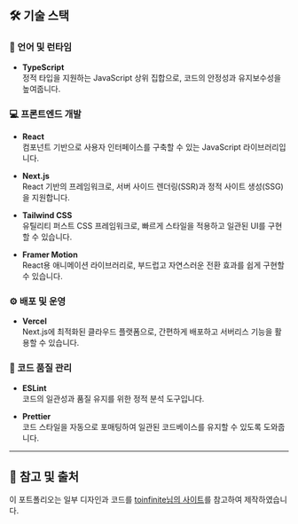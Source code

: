 ## 🛠 기술 스택

### 📌 언어 및 런타임

- **TypeScript**  
  정적 타입을 지원하는 JavaScript 상위 집합으로, 코드의 안정성과 유지보수성을 높여줍니다.

### 💻 프론트엔드 개발

- **React**  
  컴포넌트 기반으로 사용자 인터페이스를 구축할 수 있는 JavaScript 라이브러리입니다.

- **Next.js**  
  React 기반의 프레임워크로, 서버 사이드 렌더링(SSR)과 정적 사이트 생성(SSG)을 지원합니다.

- **Tailwind CSS**  
  유틸리티 퍼스트 CSS 프레임워크로, 빠르게 스타일을 적용하고 일관된 UI를 구현할 수 있습니다.

- **Framer Motion**  
  React용 애니메이션 라이브러리로, 부드럽고 자연스러운 전환 효과를 쉽게 구현할 수 있습니다.

### ⚙️ 배포 및 운영

- **Vercel**  
  Next.js에 최적화된 클라우드 플랫폼으로, 간편하게 배포하고 서버리스 기능을 활용할 수 있습니다.

### 🧹 코드 품질 관리

- **ESLint**  
  코드의 일관성과 품질 유지를 위한 정적 분석 도구입니다.

- **Prettier**  
  코드 스타일을 자동으로 포매팅하여 일관된 코드베이스를 유지할 수 있도록 도와줍니다.

---

## 🔖 참고 및 출처

이 포트폴리오는 일부 디자인과 코드를 [toinfinite님의 사이트](https://me.toinfinite.dev)를 참고하여 제작하였습니다.